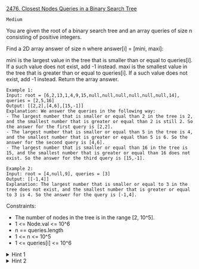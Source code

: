 [2476. Closest Nodes Queries in a Binary Search Tree](https://leetcode.com/problems/closest-nodes-queries-in-a-binary-search-tree/)

`Medium`

You are given the root of a binary search tree and an array queries of size n consisting of positive integers.

Find a 2D array answer of size n where answer[i] = [mini, maxi]:

mini is the largest value in the tree that is smaller than or equal to queries[i]. If a such value does not exist, add -1 instead.
maxi is the smallest value in the tree that is greater than or equal to queries[i]. If a such value does not exist, add -1 instead.
Return the array answer.

```
Example 1:
Input: root = [6,2,13,1,4,9,15,null,null,null,null,null,null,14], queries = [2,5,16]
Output: [[2,2],[4,6],[15,-1]]
Explanation: We answer the queries in the following way:
- The largest number that is smaller or equal than 2 in the tree is 2, and the smallest number that is greater or equal than 2 is still 2. So the answer for the first query is [2,2].
- The largest number that is smaller or equal than 5 in the tree is 4, and the smallest number that is greater or equal than 5 is 6. So the answer for the second query is [4,6].
- The largest number that is smaller or equal than 16 in the tree is 15, and the smallest number that is greater or equal than 16 does not exist. So the answer for the third query is [15,-1].

Example 2:
Input: root = [4,null,9], queries = [3]
Output: [[-1,4]]
Explanation: The largest number that is smaller or equal to 3 in the tree does not exist, and the smallest number that is greater or equal to 3 is 4. So the answer for the query is [-1,4].
```

Constraints:

- The number of nodes in the tree is in the range [2, 10^5].
- 1 <= Node.val <= 10^6
- n == queries.length
- 1 <= n <= 10^5
- 1 <= queries[i] <= 10^6

<details>
<summary>Hint 1</summary>

Try to first convert the tree into a sorted array.
</details>

<details>
<summary>Hint 2</summary>

How do you solve each query in O(log(n)) time using the array of the tree?
</details>
